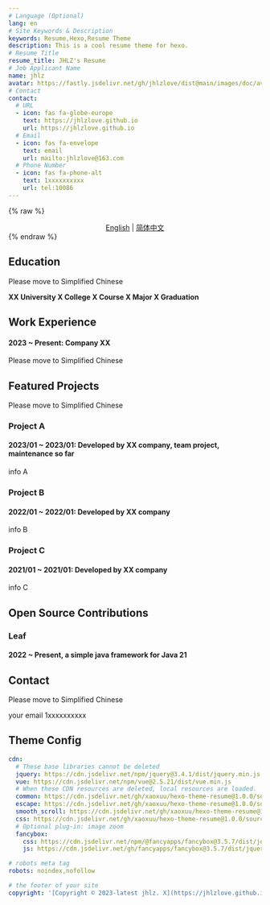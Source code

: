 ```yaml
---
# Language (Optional)
lang: en
# Site Keywords & Description
keywords: Resume,Hexo,Resume Theme
description: This is a cool resume theme for hexo.
# Resume Title
resume_title: JHLZ's Resume
# Job Applicant Name
name: jhlz
avatar: https://fastly.jsdelivr.net/gh/jhlzlove/dist@main/images/doc/avatar.jpeg
# Contact
contact:
  # URL
  - icon: fas fa-globe-europe
    text: https://jhlzlove.github.io
    url: https://jhlzlove.github.io
  # Email
  - icon: fas fa-envelope
    text: email
    url: mailto:jhlzlove@163.com
  # Phone Number
  - icon: fas fa-phone-alt
    text: 1xxxxxxxxxx
    url: tel:10086
---
```


{% raw %}
<center>
<a href='/resume-doc'>English</a> | <a href='/resume-doc/zh-cn/'>简体中文</a>
</center>
{% endraw %}


## <i class="fas fa-user-graduate"></i> Education

Please move to Simplified Chinese

**XX University X College X Course X Major X Graduation**


## <i class="fas fa-user-tie"></i> Work Experience

#### 2023 ~ Present: Company XX

Please move to Simplified Chinese



## <i class="fas fa-award"></i> Featured Projects

Please move to Simplified Chinese

### Project A

#### 2023/01 ~ 2023/01: Developed by XX company, team project, maintenance so far

info A

### Project B

#### 2022/01 ~ 2022/01: Developed by XX company

info B

### Project C

#### 2021/01 ~ 2021/01: Developed by XX company

info C

## <i class="fab fa-github"></i> Open Source Contributions


### Leaf

#### 2022 ~ Present, a simple java framework for Java 21

<fancybox>
</fancybox>


## <i class="fas fa-phone-alt"></i> Contact

Please move to Simplified Chinese

<i class="fas fa-envelope fa-fw"></i> your email
<i class="fas fa-phone-alt fa-fw"></i> 1xxxxxxxxxx



## Theme Config

```yaml
cdn:
  # These base libraries cannot be deleted
  jquery: https://cdn.jsdelivr.net/npm/jquery@3.4.1/dist/jquery.min.js
  vue: https://cdn.jsdelivr.net/npm/vue@2.5.21/dist/vue.min.js
  # When these CDN resources are deleted, local resources are loaded.
  common: https://cdn.jsdelivr.net/gh/xaoxuu/hexo-theme-resume@1.0.0/source/js/common.js
  escape: https://cdn.jsdelivr.net/gh/xaoxuu/hexo-theme-resume@1.0.0/source/js/css.escape.js
  smooth_scroll: https://cdn.jsdelivr.net/gh/xaoxuu/hexo-theme-resume@1.0.0/source/js/smooth-scroll.min.js
  css: https://cdn.jsdelivr.net/gh/xaoxuu/hexo-theme-resume@1.0.0/source/css/style.min.css
  # Optional plug-in: image zoom
  fancybox:
    css: https://cdn.jsdelivr.net/npm/@fancyapps/fancybox@3.5.7/dist/jquery.fancybox.min.css
    js: https://cdn.jsdelivr.net/gh/fancyapps/fancybox@3.5.7/dist/jquery.fancybox.min.js

# robots meta tag
robots: noindex,nofollow

# the footer of your site
copyright: '[Copyright © 2023-latest jhlz. X](https://jhlzlove.github.io)'
```
